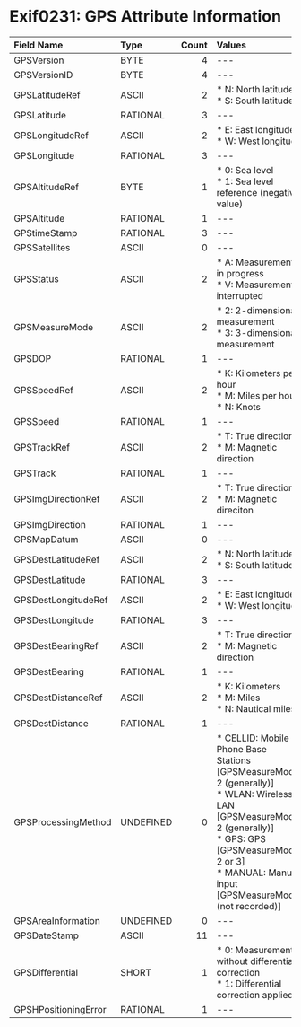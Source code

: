 # Exif0231: GPS Attribute Information

|Field Name|Type|Count|Values|Default|Separator|
|:---|:---|---:|:---|:---:|:---:|
|GPSVersion|BYTE|4|---|2.3.0.0|.|
|GPSVersionID|BYTE|4|---|2.3.0.0|.|
|GPSLatitudeRef|ASCII|2|* N: North latitude<br />* S: South latitude|None|---|
|GPSLatitude|RATIONAL|3|---|None|---|
|GPSLongitudeRef|ASCII|2|* E: East longitude<br />* W: West longitude|None|---|
|GPSLongitude|RATIONAL|3|---|None|---|
|GPSAltitudeRef|BYTE|1|* 0: Sea level<br />* 1: Sea level reference (negative value)|0||
|GPSAltitude|RATIONAL|1|---|None|---|
|GPStimeStamp|RATIONAL|3|---|None|---|
|GPSSatellites|ASCII|0|---|None|---|
|GPSStatus|ASCII|2|* A: Measurement in progress<br />* V: Measurement interrupted|None|---|
|GPSMeasureMode|ASCII|2|* 2: 2-dimensional measurement<br />* 3: 3-dimensional measurement|None|---|
|GPSDOP|RATIONAL|1|---|None|---|
|GPSSpeedRef|ASCII|2|* K: Kilometers per hour<br />* M: Miles per hour<br />* N: Knots|K|---|
|GPSSpeed|RATIONAL|1|---|None|---|
|GPSTrackRef|ASCII|2|* T: True direction<br />* M: Magnetic direction|T|---|
|GPSTrack|RATIONAL|1|---|None|---|
|GPSImgDirectionRef|ASCII|2|* T: True direction<br />* M: Magnetic direciton|T|---|
|GPSImgDirection|RATIONAL|1|---|None|---|
|GPSMapDatum|ASCII|0|---|None|---|
|GPSDestLatitudeRef|ASCII|2|* N: North latitude<br />* S: South latitude|None|---|
|GPSDestLatitude|RATIONAL|3|---|None|---|
|GPSDestLongitudeRef|ASCII|2|* E: East longitude<br />* W: West longitude|None|---|
|GPSDestLongitude|RATIONAL|3|---|None|---|
|GPSDestBearingRef|ASCII|2|* T: True direction<br />* M: Magnetic direction|T|---|
|GPSDestBearing|RATIONAL|1|---|None|---|
|GPSDestDistanceRef|ASCII|2|* K: Kilometers<br />* M: Miles<br />* N: Nautical miles|K|---|
|GPSDestDistance|RATIONAL|1|---|None|---|
|GPSProcessingMethod|UNDEFINED|0|* CELLID: Mobile Phone Base Stations [GPSMeasureMode: 2 (generally)]<br />* WLAN: Wireless LAN [GPSMeasureMode: 2 (generally)]<br />* GPS: GPS [GPSMeasureMode: 2 or 3]<br />* MANUAL: Manual input [GPSMeasureMode: (not recorded)]|None|---|
|GPSAreaInformation|UNDEFINED|0|---|None|---|
|GPSDateStamp|ASCII|11|---|None|---|
|GPSDifferential|SHORT|1|* 0: Measurement without differential correction<br />* 1: Differential correction applied|None|---|
|GPSHPositioningError|RATIONAL|1|---|None|---|
